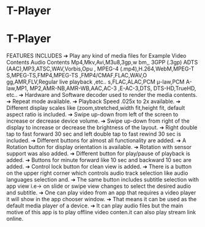 # T-Player
<h1>T-Player</h1>
FEATURES INCLUDES
➔ Play any kind of media files for Example
Video Contents Audio Contents
Mp4,Mkv,Avi,M3u8,3gp,w
bm,, 3GPP (.3gp)
ADTS
(AAC),MP3,ATSC,WAV,Vorbis,Opu
, MPEG-4
(.mp4),H.264,WebM,MPEG-T
S,MPEG-TS,FMP4,MPEG-TS
,FMP4/CMAF,FLAC,WAV,O
gg,AMR,FLV,Regular live
playback ,etc..
s,FLAC,ALAC,PCM μ-law,PCM
A-law,MP1,
MP2,AMR-NB,AMR-WB,AAC,AC-3
,E-AC-3,DTS, DTS-HD,TrueHD,
etc..
➔ Hardware and Software decoder used to render the
media contents.
➔ Repeat mode available.
➔ Playback Speed .025x to 2x available.
➔ Different display scales like (zoom,stretched,width
fit,height fit, default aspect ratio is included.
➔ Swipe up-down from left of the screen to increase or
decrease device volume.
➔ Swipe up-down from right of the display to increase or
decrease the brightness of the layout.
➔ Right double tap to fast forward 30 sec and left double
tap to fast rewind 30 sec is included.
➔ Different buttons for almost all functionality are added.
➔ A Rotation button for display orientation is available.
➔ Rotation with sensor support was also added.
➔ Different button for play/pause of playback is added.
➔ Buttons for minute forward like 10 sec and backward 10
sec are added.
➔ Control lock button for clean view is added.
➔ There is a button on the upper right corner which
controls audio track selection like audio languages
selection and.
➔ The same button includes subtitle selection with app
view i.e-> on slide or swipe view changes to select the
desired audio and subtitle.
➔ One can play video from an app that requires a video
player it will show in the app chooser window.
➔ That means it can be used as the default media player
of a device.
➔ It can play audio files but the main motive of this app is
to play offline video conten.it can also play stream link
online.
